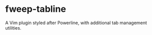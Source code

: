 fweep-tabline
=============

A Vim plugin styled after Powerline, with additional tab management utilities.
